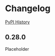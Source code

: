# Changelog

[PyPI History][1]

[1]: https://pypi.org/project/google-cloud-videointelligence/#history

## 0.28.0

Placeholder
